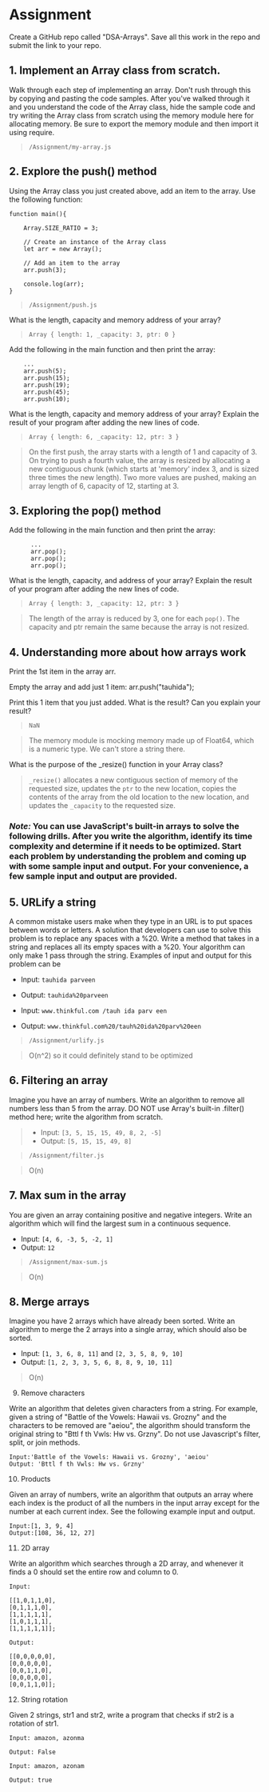 # Assignment

Create a GitHub repo called "DSA-Arrays". Save all this work in the repo and submit the link to your repo.

## 1. Implement an Array class from scratch.

Walk through each step of implementing an array. Don't rush through this by copying and pasting the code samples. After you've walked through it and you understand the code of the Array class, hide the sample code and try writing the Array class from scratch using the memory module here for allocating memory.
Be sure to export the memory module and then import it using require.

> `/Assignment/my-array.js`

## 2. Explore the push() method

Using the Array class you just created above, add an item to the array. Use the following function:

```
function main(){

    Array.SIZE_RATIO = 3;

    // Create an instance of the Array class
    let arr = new Array();

    // Add an item to the array
    arr.push(3);

    console.log(arr);
}
```

> `/Assignment/push.js`

What is the length, capacity and memory address of your array?

> `Array { length: 1, _capacity: 3, ptr: 0 }`

Add the following in the main function and then print the array:

```
    ...
    arr.push(5);
    arr.push(15);
    arr.push(19);
    arr.push(45);
    arr.push(10);
```

What is the length, capacity and memory address of your array? Explain the result of your program after adding the new lines of code.

> `Array { length: 6, _capacity: 12, ptr: 3 }`

> On the first push, the array starts with a length of 1 and capacity of 3. On trying to push a fourth value, the array is resized by allocating a new contiguous chunk (which starts at 'memory' index 3, and is sized three times the new length). Two more values are pushed, making an array length of 6, capacity of 12, starting at 3.

## 3. Exploring the pop() method

Add the following in the main function and then print the array:

```
      ...
      arr.pop();
      arr.pop();
      arr.pop();
```

What is the length, capacity, and address of your array? Explain the result of your program after adding the new lines of code.

> `Array { length: 3, _capacity: 12, ptr: 3 }`

> The length of the array is reduced by 3, one for each `pop()`. The capacity and ptr remain the same because the array is not resized.

## 4. Understanding more about how arrays work

Print the 1st item in the array arr.

Empty the array and add just 1 item: arr.push("tauhida");

Print this 1 item that you just added. What is the result? Can you explain your result?

> `NaN`

> The memory module is mocking memory made up of Float64, which is a numeric type. We can't store a string there.

What is the purpose of the \_resize() function in your Array class?

> `_resize()` allocates a new contiguous section of memory of the requested size, updates the `ptr` to the new location, copies the contents of the array from the old location to the new location, and updates the `_capacity` to the requested size.

### _Note:_ You can use JavaScript's built-in arrays to solve the following drills. After you write the algorithm, identify its time complexity and determine if it needs to be optimized. Start each problem by understanding the problem and coming up with some sample input and output. For your convenience, a few sample input and output are provided.

## 5. URLify a string

A common mistake users make when they type in an URL is to put spaces between words or letters. A solution that developers can use to solve this problem is to replace any spaces with a %20. Write a method that takes in a string and replaces all its empty spaces with a %20. Your algorithm can only make 1 pass through the string. Examples of input and output for this problem can be

- Input: `tauhida parveen`

- Output: `tauhida%20parveen`

- Input: `www.thinkful.com /tauh ida parv een`

- Output: `www.thinkful.com%20/tauh%20ida%20parv%20een`

> `/Assignment/urlify.js`

> O(n^2) so it could definitely stand to be optimized

## 6. Filtering an array

Imagine you have an array of numbers. Write an algorithm to remove all numbers less than 5 from the array. DO NOT use Array's built-in .filter() method here; write the algorithm from scratch.

> - Input: `[3, 5, 15, 15, 49, 8, 2, -5]`
> - Output: `[5, 15, 15, 49, 8] `

> `/Assignment/filter.js`

> O(n)

## 7. Max sum in the array

You are given an array containing positive and negative integers. Write an algorithm which will find the largest sum in a continuous sequence.

- Input: `[4, 6, -3, 5, -2, 1]`
- Output: `12`

> `/Assignment/max-sum.js`

> O(n)

## 8. Merge arrays

Imagine you have 2 arrays which have already been sorted. Write an algorithm to merge the 2 arrays into a single array, which should also be sorted.

- Input: `[1, 3, 6, 8, 11]` and `[2, 3, 5, 8, 9, 10]`
- Output: `[1, 2, 3, 3, 5, 6, 8, 8, 9, 10, 11]`

> O(n)

9. Remove characters

Write an algorithm that deletes given characters from a string. For example, given a string of "Battle of the Vowels: Hawaii vs. Grozny" and the characters to be removed are "aeiou", the algorithm should transform the original string to "Bttl f th Vwls: Hw vs. Grzny". Do not use Javascript's filter, split, or join methods.

    Input:'Battle of the Vowels: Hawaii vs. Grozny', 'aeiou'
    Output: 'Bttl f th Vwls: Hw vs. Grzny'

10. Products

Given an array of numbers, write an algorithm that outputs an array where each index is the product of all the numbers in the input array except for the number at each current index. See the following example input and output.

    Input:[1, 3, 9, 4]
    Output:[108, 36, 12, 27]

11. 2D array

Write an algorithm which searches through a 2D array, and whenever it finds a 0 should set the entire row and column to 0.

    Input:

    [[1,0,1,1,0],
    [0,1,1,1,0],
    [1,1,1,1,1],
    [1,0,1,1,1],
    [1,1,1,1,1]];

    Output:

    [[0,0,0,0,0],
    [0,0,0,0,0],
    [0,0,1,1,0],
    [0,0,0,0,0],
    [0,0,1,1,0]];

12. String rotation

Given 2 strings, str1 and str2, write a program that checks if str2 is a rotation of str1.

    Input: amazon, azonma

    Output: False

    Input: amazon, azonam

    Output: true
